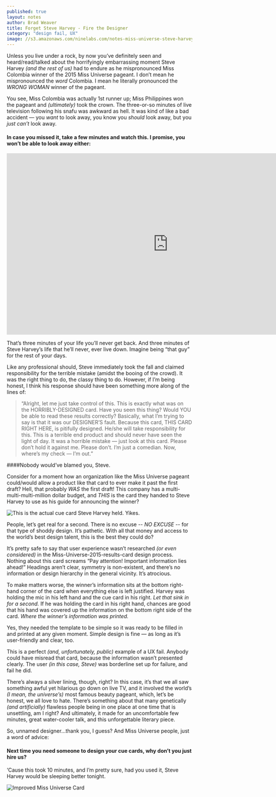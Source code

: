 ```yaml
---
published: true
layout: notes
author: Brad Weaver
title: Forget Steve Harvey - Fire the Designer
category: "design fail, UX"
image: //s3.amazonaws.com/ninelabs.com/notes-miss-universe-steve-harvey.jpg
---
```


Unless you live under a rock, by now you&rsquo;ve definitely seen and heard/read/talked about the horrifyingly embarrassing moment Steve Harvey _(and the rest of us)_ had to endure as he mispronounced Miss Colombia winner of the 2015 Miss Universe pageant. I don&rsquo;t mean he mispronounced the _word_ Colombia. I mean he literally pronounced the _WRONG WOMAN_ winner of the pageant.

You see, Miss Colombia was actually 1st runner up; Miss Philippines won the pageant and _(ultimately)_ took the crown. The three-or-so minutes of live television following his snafu was awkward as hell. It was kind of like a bad accident &mdash; you _want_ to look away, you know you _should_ look away, but you _just can&rsquo;t_ look away.

#### In case you missed it, take a few minutes and watch this. I promise, you won&rsquo;t be able to look away either:

<iframe width="875" height="492" src="https://www.youtube.com/embed/nmqAjr0xs04?rel=0&amp;showinfo=0" frameborder="0"></iframe>

That&rsquo;s three minutes of your life you&rsquo;ll never get back. And three minutes of Steve Harvey&rsquo;s life that he&rsquo;ll never, ever live down. Imagine being &ldquo;that guy&rdquo; for the rest of your days.

Like any professional should, Steve immediately took the fall and claimed responsibility for the terrible mistake (amidst the booing of the crowd). It was the right thing to do, the classy thing to do. However, if I&rsquo;m being honest, I think his response should have been something more along of the lines of:

> “Alright, let me just take control of this. This is exactly what was on the HORRIBLY-DESIGNED card. Have you seen this thing? Would YOU be able to read these results correctly? Basically, what I&rsquo;m trying to say is that it was our DESIGNER&rsquo;S fault. Because this card, THIS CARD RIGHT HERE, is pitifully designed. He/she will take responsibility for this. This is a terrible end product and should never have seen the light of day. It was a horrible mistake &mdash; just look at this card. Please don&rsquo;t hold it against me. Please don&rsquo;t. I&rsquo;m just a comedian. Now, where&rsquo;s my check &mdash; I&rsquo;m out.”

####Nobody would&rsquo;ve blamed you, Steve.

Consider for a moment how an organization like the Miss Universe pageant could/would allow a product like that card to ever make it past the first draft? Hell, that probably _WAS_ the first draft! This company has a multi-multi-multi-million dollar budget, and _THIS_ is the card they handed to Steve Harvey to use as his guide for announcing the winner?

![This is the actual cue card Steve Harvey held. Yikes.](//s3.amazonaws.com/ninelabs.com/notes-miss-universe-actual-card.jpg)

People, let&rsquo;s get real for a second. There is no excuse -- _NO EXCUSE_ -- for that type of shoddy design. It&rsquo;s pathetic. With all that money and access to the world&rsquo;s best design talent, this is the best they could do?

It&rsquo;s pretty safe to say that user experience wasn&rsquo;t researched _(or even considered)_ in the Miss-Universe-2015-results-card design process. Nothing about this card screams “Pay attention! Important information lies ahead!” Headings aren&rsquo;t clear, symmetry is non-existent, and there&rsquo;s no information or design hierarchy in the general vicinity. It&rsquo;s atrocious.

To make matters worse, the winner&rsquo;s information sits at the bottom right-hand corner of the card when everything else is left justified. Harvey was holding the mic in his left hand and the cue card in his right. _Let that sink in for a second._ If he was holding the card in his right hand, chances are good that his hand was covered up the information on the bottom right side of the card. _Where the winner&rsquo;s information was printed._

Yes, they needed the template to be simple so it was ready to be filled in and printed at any given moment. Simple design is fine &mdash; as long as it&rsquo;s user-friendly and clear, too.

This is a perfect _(and, unfortunately, public)_ example of a UX fail. Anybody could have misread that card, because the information wasn&rsquo;t presented clearly. The user _(in this case, Steve)_ was borderline set up for failure, and fail he did.

There&rsquo;s always a silver lining, though, right? In this case, it&rsquo;s that we all saw something awful yet hilarious go down on live TV, and it involved the world&rsquo;s _(I mean, the universe&rsquo;s)_ most famous beauty pageant, which, let&rsquo;s be honest, we all love to hate. There&rsquo;s something about that many genetically _(and artificially)_ flawless people being in one place at one time that is unsettling, am I right? And ultimately, it made for an uncomfortable few minutes, great water-cooler talk, and this unforgettable literary piece.

So, unnamed designer&hellip;thank you, I guess? And Miss Universe people, just a word of advice:

#### Next time you need someone to design your cue cards, why don&rsquo;t you just hire us?

&lsquo;Cause this took 10 minutes, and I&rsquo;m pretty sure, had you used it, Steve Harvey would be sleeping better tonight.

![Improved Miss Universe Card](//s3.amazonaws.com/ninelabs.com/notes-miss-universe-mock-ballot.png)
